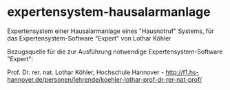 # expertensystem-hausalarmanlage
Expertensystem einer Hausalarmanlage eines "Hausnotruf" Systems, für das Expertensystem-Software "Expert" von Lothar Köhler 

Bezugsquelle für die zur Ausführung notwendige Expertensystem-Software "Expert":

Prof. Dr. rer. nat. Lothar Köhler,
Hochschule Hannover - 
http://f1.hs-hannover.de/personen/lehrende/koehler-lothar-prof-dr-rer-nat-prof/
